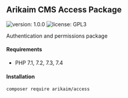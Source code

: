 ## Arikaim CMS Access Package
![version: 1.0.0](https://img.shields.io/github/release/arikaim/access.svg)
![license: GPL3](https://img.shields.io/badge/License-GPLv3-blue.svg)
     
Authentication and permissions package
     

#### Requirements 
  * PHP 7.1, 7.2, 7.3, 7.4


#### Installation

```sh
composer require arikaim/access
```
